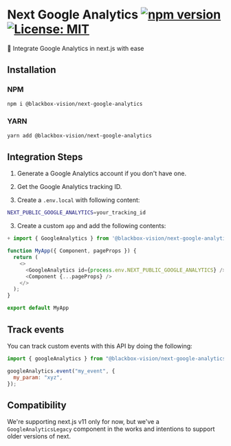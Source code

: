 # Next Google Analytics [![npm version](https://badge.fury.io/js/%40blackbox-vision%2Fnext-google-analytics.svg)](https://badge.fury.io/js/%40blackbox-vision%2Fnext-google-analytics) [![License: MIT](https://img.shields.io/badge/License-MIT-brightgreen.svg)](https://opensource.org/licenses/MIT)

:rocket: Integrate Google Analytics in next.js with ease

## Installation

### NPM

```bash
npm i @blackbox-vision/next-google-analytics
```

### YARN

```bash
yarn add @blackbox-vision/next-google-analytics
```

## Integration Steps

1. Generate a Google Analytics account if you don't have one.

2. Get the Google Analytics tracking ID.

3. Create a `.env.local` with following content:

```bash
NEXT_PUBLIC_GOOGLE_ANALYTICS=your_tracking_id
```

3. Create a custom `app` and add the following contents:

```js
+ import { GoogleAnalytics } from '@blackbox-vision/next-google-analytics';

function MyApp({ Component, pageProps }) {
  return (
    <>
      <GoogleAnalytics id={process.env.NEXT_PUBLIC_GOOGLE_ANALYTICS} />
      <Component {...pageProps} />
    </>
  );
}

export default MyApp
```

## Track events

You can track custom events with this API by doing the following:

```js
import { googleAnalytics } from "@blackbox-vision/next-google-analytics";

googleAnalytics.event("my_event", {
  my_param: "xyz",
});
```

## Compatibility

We're supporting next.js v11 only for now, but we've a `GoogleAnalyticsLegacy` component in the works and intentions to support older versions of next.
